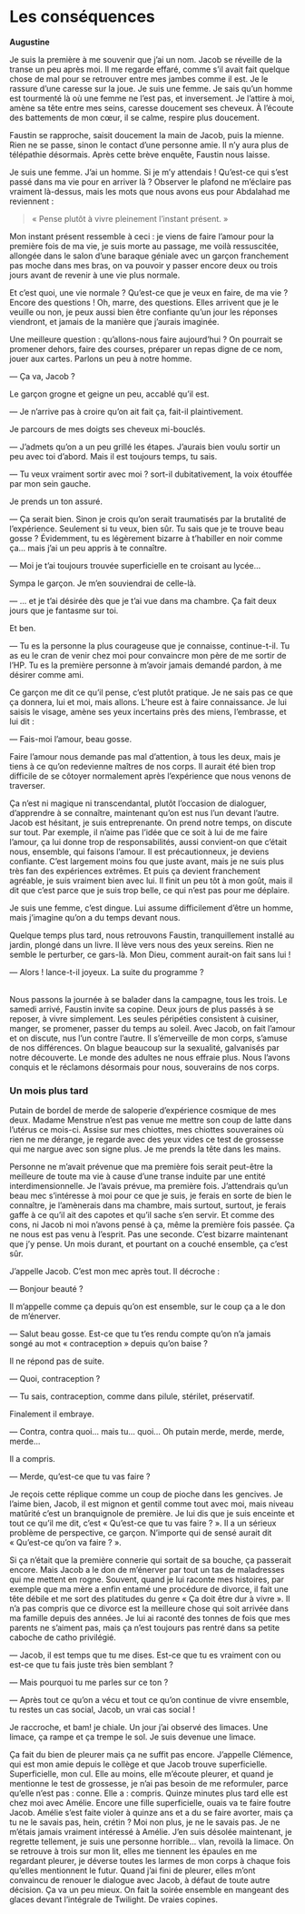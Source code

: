 # Les conséquences

**Augustine**

Je suis la première à me souvenir que j’ai un nom.
Jacob se réveille de la transe un peu après moi.
Il me regarde effaré, comme s’il avait fait quelque chose de mal pour se retrouver entre mes jambes comme il est.
Je le rassure d’une caresse sur la joue.
Je suis une femme.
Je sais qu’un homme est tourmenté là où une femme ne l’est pas, et inversement.
Je l’attire à moi, amène sa tête entre mes seins, caresse doucement ses cheveux.
À l’écoute des battements de mon cœur, il se calme, respire plus doucement.

Faustin se rapproche, saisit doucement la main de Jacob, puis la mienne.
Rien ne se passe, sinon le contact d’une personne amie.
Il n’y aura plus de télépathie désormais.
Après cette brève enquête, Faustin nous laisse.

Je suis une femme.
J’ai un homme.
Si je m’y attendais !
Qu’est-ce qui s’est passé dans ma vie pour en arriver là ?
Observer le plafond ne m’éclaire pas vraiment là-dessus, mais les mots que nous avons eus pour Abdalahad me reviennent :

> « Pense plutôt à vivre pleinement l’instant présent. »

Mon instant présent ressemble à ceci :
je viens de faire l’amour pour la première fois de ma vie,
je suis morte au passage, me voilà ressuscitée,
allongée dans le salon d’une baraque géniale avec un garçon franchement pas moche dans mes bras,
on va pouvoir y passer encore deux ou trois jours avant de revenir à une vie plus normale.

Et c’est quoi, une vie normale ?
Qu’est-ce que je veux en faire, de ma vie ?
Encore des questions !
Oh, marre, des questions.
Elles arrivent que je le veuille ou non, je peux aussi bien être confiante qu’un jour les réponses viendront, et jamais de la manière que j’aurais imaginée.

Une meilleure question : qu’allons-nous faire aujourd’hui ?
On pourrait se promener dehors, faire des courses, préparer un repas digne de ce nom, jouer aux cartes.
Parlons un peu à notre homme.

— Ça va, Jacob ?

Le garçon grogne et geigne un peu, accablé qu’il est.

— Je n’arrive pas à croire qu’on ait fait ça, fait-il plaintivement.

Je parcours de mes doigts ses cheveux mi-bouclés.

— J’admets qu’on a un peu grillé les étapes.
J’aurais bien voulu sortir un peu avec toi d’abord.
Mais il est toujours temps, tu sais.

— Tu veux vraiment sortir avec moi ?
sort-il dubitativement, la voix étouffée par mon sein gauche.

Je prends un ton assuré.

— Ça serait bien.
Sinon je crois qu’on serait traumatisés par la brutalité de l’expérience.
Seulement si tu veux, bien sûr.
Tu sais que je te trouve beau gosse ?
Évidemment, tu es légèrement  bizarre à t’habiller en noir comme ça...
mais j’ai un peu appris à te connaître.

— Moi je t’ai toujours trouvée superficielle en te croisant au lycée...

Sympa le garçon. Je m’en souviendrai de celle-là.

— ... et je t’ai désirée dès que je t’ai vue dans ma chambre.
Ça fait deux jours que je fantasme sur toi.

Et ben.

— Tu es la personne la plus courageuse que je connaisse, continue-t-il.
Tu as eu le cran de venir chez moi pour convaincre mon père de me sortir de l’HP.
Tu es la première personne à m’avoir jamais demandé pardon, à me désirer comme ami.

Ce garçon me dit ce qu’il pense, c’est plutôt pratique.
Je ne sais pas ce que ça donnera, lui et moi, mais allons.
L’heure est à faire connaissance.
Je lui saisis le visage, amène ses yeux incertains près des miens, l’embrasse, et lui dit :

— Fais-moi l’amour, beau gosse.


Faire l’amour nous demande pas mal d’attention, à tous les deux, mais je tiens à ce qu’on redevienne maîtres de nos corps.
Il aurait été bien trop difficile de se côtoyer normalement après l’expérience que nous venons de traverser.

Ça n’est ni magique ni transcendantal, plutôt l’occasion de dialoguer, d’apprendre à se connaître, maintenant qu’on est nus l’un devant l’autre.
Jacob est hésitant, je suis entreprenante.
On prend notre temps, on discute sur tout.
Par exemple, il n’aime pas l’idée que ce soit à lui de me faire l’amour, ça lui donne trop de responsabilités,
aussi convient-on que c’était nous, ensemble, qui faisons l’amour.
Il est précautionneux, je deviens confiante.
C’est largement moins fou que juste avant, mais je ne suis plus très fan des expériences extrêmes.
Et puis ça devient franchement agréable, je suis vraiment bien avec lui.
Il finit un peu tôt à mon goût, mais il dit que c’est parce que je suis trop belle, ce qui n’est pas pour me déplaire.

Je suis une femme, c’est dingue.
Lui assume difficilement d’être un homme, mais j’imagine qu’on a du temps devant nous.

Quelque temps plus tard, nous retrouvons Faustin, tranquillement installé au jardin, plongé dans un livre.
Il lève vers nous des yeux sereins.
Rien ne semble le perturber, ce gars-là.
Mon Dieu, comment aurait-on fait sans lui !

— Alors ! lance-t-il joyeux. La suite du programme ?<br /><br />

Nous passons la journée à se balader dans la campagne, tous les trois.
Le samedi arrivé, Faustin invite sa copine.
Deux jours de plus passés à se reposer, à vivre simplement.
Les seules péripéties consistent à cuisiner, manger, se promener, passer du temps au soleil.
Avec Jacob, on fait l’amour et on discute, nus l’un contre l’autre.
Il s’émerveille de mon corps, s’amuse de nos différences.
On blague beaucoup sur la sexualité, galvanisés par notre découverte.
Le monde des adultes ne nous effraie plus.
Nous l’avons conquis et le réclamons désormais pour nous, souverains de nos corps.

### Un mois plus tard

Putain de bordel de merde de saloperie d’expérience cosmique de mes deux.
Madame Menstrue n’est pas venue me mettre son coup de latte dans l’utérus ce mois-ci.
Assise sur mes chiottes, mes chiottes souveraines où rien ne me dérange, je regarde avec des yeux vides ce test de grossesse qui me nargue avec son signe plus.
Je me prends la tête dans les mains.

Personne ne m’avait prévenue que ma première fois serait peut-être la meilleure de toute ma vie à cause d’une transe induite par une entité interdimensionnelle.
Je l’avais prévue, ma première fois.
J’attendrais qu’un beau mec s’intéresse à moi pour ce que je suis, je ferais en sorte de bien le connaître, je l’amènerais dans ma chambre, mais surtout, surtout, je ferais gaffe à ce qu’il ait des capotes et qu’il sache s’en servir.
Et comme des cons, ni Jacob ni moi n’avons pensé à ça, même la première fois passée.
Ça ne nous est pas venu à l’esprit.
Pas une seconde.
C’est bizarre maintenant que j’y pense.
Un mois durant, et pourtant on a couché ensemble, ça c’est sûr.

J’appelle Jacob.
C’est mon mec après tout.
Il décroche :

— Bonjour beauté ?

Il m’appelle comme ça depuis qu’on est ensemble, sur le coup ça a le don de m’énerver.

— Salut beau gosse.
Est-ce que tu t’es rendu compte qu’on n’a jamais songé au mot « contraception » depuis qu’on baise ?

Il ne répond pas de suite.

— Quoi, contraception ?

— Tu sais, contraception, comme dans pilule, stérilet, préservatif.

Finalement il embraye.

— Contra, contra quoi... mais tu... quoi...
Oh putain merde, merde, merde, merde...

Il a compris.

— Merde, qu’est-ce que tu vas faire ?

Je reçois cette réplique comme un coup de pioche dans les gencives.
Je l’aime bien, Jacob, il est mignon et gentil comme tout avec moi, mais niveau matûrité c’est un branquignole de première.
Je lui dis que je suis enceinte et tout ce qu’il me dit, c’est « Qu’est-ce que tu vas faire ? ».
Il a un sérieux problème de perspective, ce garçon.
N’importe qui de sensé aurait dit « Qu’est-ce qu’on va faire ? ».

Si ça n’était que la première connerie qui sortait de sa bouche, ça passerait encore.
Mais Jacob a le don de m’énerver par tout un tas de maladresses qui me mettent en rogne.
Souvent, quand je lui raconte mes histoires, par exemple que ma mère a enfin entamé une procédure de divorce, il fait une tête débile et me sort des platitudes du genre « Ça doit être dur à vivre ».
Il n’a pas compris que ce divorce est la meilleure chose qui soit arrivée dans ma famille depuis des années.
Je lui ai raconté des tonnes de fois que mes parents ne s’aiment pas, mais ça n’est toujours pas rentré dans sa petite caboche de catho privilégié.

— Jacob, il est temps que tu me dises.
Est-ce que tu es vraiment con ou est-ce que tu fais juste très bien semblant ?

— Mais pourquoi tu me parles sur ce ton ?

— Après tout ce qu’on a vécu et tout ce qu’on continue de vivre ensemble, tu restes un cas social, Jacob, un vrai cas social !

Je raccroche, et bam! je chiale.
Un jour j’ai observé des limaces.
Une limace, ça rampe et ça trempe le sol.
Je suis devenue une limace.

Ça fait du bien de pleurer mais ça ne suffit pas encore.
J’appelle Clémence, qui est mon amie depuis le collège et que Jacob trouve superficielle.
Superficielle, mon cul.
Elle au moins, elle m’écoute pleurer, et quand je mentionne le test de grossesse, je n’ai pas besoin de me reformuler, parce qu’elle n’est pas : conne.
Elle a : compris.
Quinze minutes plus tard elle est chez moi avec Amélie.
Encore une fille superficielle, ouais va te faire foutre Jacob.
Amélie s’est faite violer à quinze ans et a du se faire avorter, mais ça tu ne le savais pas, hein, crétin ?
Moi non plus, je ne le savais pas.
Je ne m’étais jamais vraiment intéressé à Amélie.
J’en suis désolée maintenant, je regrette tellement, je suis une personne horrible...
vlan, revoilà la limace.
On se retrouve à trois sur mon lit, elles me tiennent les épaules en me regardant pleurer, je déverse toutes les larmes de mon corps à chaque fois qu’elles mentionnent le futur.
Quand j’ai fini de pleurer, elles m’ont convaincu de renouer le dialogue avec Jacob, à défaut de toute autre décision.
Ça va un peu mieux.
On fait la soirée ensemble en mangeant des glaces devant l’intégrale de Twilight.
De vraies copines.
